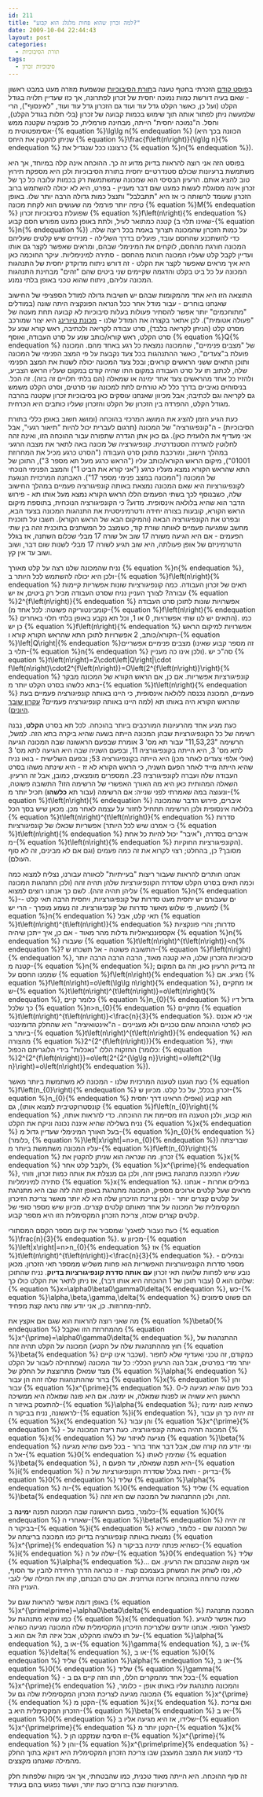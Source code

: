 ```yaml
---
id: 211
title: "למה זכרון שהוא פחות מלגלג הוא קבוע?"
date: 2009-10-04 22:44:43
layout: post
categories: 
  - תורת הסיבוכיות
tags: 
  - סיבוכיות זכרון
---
```

ב<a href="http://www.gadial.net/?p=204">פוסט קודם</a> הזכרתי בחטף טענה ב<a href="http://he.wikipedia.org/wiki/%D7%A1%D7%99%D7%91%D7%95%D7%9B%D7%99%D7%95%D7%AA">תורת הסיבוכיות</a> שנשמעת מוזרה מעט במבט ראשון - שאם בעיה דורשת כמות נמוכה יחסית של זכרון לפתרונה, אך כזו שעדיין תלויה בגודל הקלט (ועל כן, כאשר הקלט גדל עוד ועוד גם הזכרון גדל עוד ועוד, "לאינסוף"), הרי שלמעשה ניתן לפתור אותה תוך שימוש בכמות קבועה של זכרון (בלי תלות בגודל הקלט), וחסל. ה"נמוכה יחסית" הייתה, מבחינה פורמלית, כל פונקציה שקטנה ממש אסימפטוטית מ-{% equation %}\lg\lg n{% endequation %} (הכוונה בכך היא שניתן להקטין את היחס {% equation %}\frac{f\left(n\right)}{\lg\lg n}{% endequation %} כרצוננו ככל שנגדיל את {% equation %}n{% endequation %}).

בפוסט הזה אני רוצה להראות בדיוק מדוע זה כך. ההוכחה אינה קלה במיוחד, אך היא משתמשת ברעיונות שכולם סטנדרטיים יחסית בתורת הסיבוכיות ולכן היא מספקת תירוץ טוב להציג אותם. הרעיון הבסיסי הוא שמכונה שמשתמשת רק בכמות עלובה כל כך של זכרון אינה מסוגלת לעשות כמעט שום דבר מעניין - בפרט, היא לא יכולה להשתמש ברוב הזכרון שעומד לרשותה כי אז היא "תתבלבל" ותנצל כמות גדולה הרבה יותר שלו. באופן טיפה יותר פורמלי מה שעושים הוא לקחת מכונה {% equation %}M{% endequation %} שפועלת בסיבוכיות זכרון {% equation %}f\left(n\right){% endequation %} קטנה כמתואר לעיל, ולתת באופן כמעט מפורש חסם קבוע (שאינו תלוי ב-{% equation %}n{% endequation %}) על כמות הזכרון שהמכונה תצרוך באמת בכל ריצה שלה. כדי להשתכנע שהחסם עובד, פועלים בדרך השלילה - מניחים שיש קלטים שעליהם המכונה חורגת מהחסם, לוקחים את המינימלי שבהם, ומראים שאפשר לקצר גם אותו ועדיין לקבל קלט שעליו המכונה חורגת מהחסם - סתירה למינימליות. עיקר החוכמה כאן היא איך מראים שאפשר לקצר את הקלט - זה דורש ניתוח מדוקדק יחסית של התנהגות המכונה על כל ביט בקלט והדגמה שקיימים שני ביטים שהם "זהים" מבחינת התנהגות המכונה עליהם, ניתוח שהוא טכני באופן בלתי נמנע.

התוצאה הזו היא אחד מהמקומות שבהם יש חשיבות גדולה למודל הספציפי של החישוב שאנחנו בוחרים - עבור מודל אחר ככל הנראה הפונקציה היתה שונה (במודלים "מתוחכמים" יותר אפשר להסתיר פעולות בעלות סיבוכיות לא קבועה תחת מעטה של "פעולה אטומית"). לכן אתאר בקצרה את המודל שלנו - <a href="http://he.wikipedia.org/wiki/%D7%9E%D7%9B%D7%95%D7%A0%D7%AA_%D7%98%D7%99%D7%95%D7%A8%D7%99%D7%A0%D7%92">מכונת טיורינג</a> היא יצור שמורכב מסרט קלט (הניתן לקריאה בלבד), סרט עבודה לקריאה ולכתיבה, ראש קורא שנע על סרט הקלט, ראש קורא/כותב שנע על סרט העבודה, ואוסף {% equation %}Q{% endequation %} של "מצבים פנימיים", שהמכונה נמצאת כל רגע באחד מהם. המכונה פועלת ב"צעדים", כאשר ההתנהגות בכל צעד נקבעת על פי המצב הפנימי של המכונה ותוכן התאים ששני הראשים קוראים; ובכל צעד המכונה יכולה לשנות את המצב הפנימי שלה, לכתוב תו על סרט העבודה במקום התו שהיה קודם במקום שעליו הראש הצביע, ולהזיז כל אחד מהראשים צעד אחד ימינה או שמאלה (הם בלתי תלויים זה בזה). זה הכל. בניסוחים נאיביים בדרך כלל לא טורחים לתת למכונה שני סרטים, וסרט הקלט משמש גם לקריאה וגם לכתיבה; אבל מכיוון שאנחנו עוסקים כאן בסיבוכיות זכרון שקטנה בהרבה מגודל הקלט, ההפרדה בין הזכרון של הקלט והזכרון שעליו כותבים היא הכרחית.

כעת הגיע הזמן להציג את המושג המרכזי בהוכחה (ומושג חשוב באופן כללי בתורת הסיבוכיות) - ה"קונפיגורציה" של המכונה (תרגום לעברית יכול להיות "תיאור רגעי", אבל אני מעדיף את הלועזית כאן). גם כאן אתן הגדרה שתפורה עבור ההוכחה הזו, ואינה זהה לחלוטין להגדרה הסטנדרטית. קונפיגורציה של מכונה באה לתאר את מצבה הרגעי במהלך חישוב, ומורכבת מתוכן סרט העבודה ("הסרט כרגע מכיל את המחרוזת 01001"), מיקום הראש הקורא/כותב עליו ("הראש כרגע מעל תא מספר 3"), התוכן של התא שהראש הקורא נמצא מעליו כרגע ("אני קורא את הביט 1") והמצב הפנימי הנוכחי של המכונה ("המכונה במצב פנימי מספר 17"). האבחנה המרכזית הנוגעת לקונפיגורציות היא שאם המכונה נמצאת באותה קונפיגורציה פעמיים במהלך החישוב שלה, כשבנוסף לכך בשתי הפעמים הללו הראש הקורא נמצא מעל אותו תא - פירוש הדבר הוא שהיא בלולאה אינסופית. מדוע? כי הקונפיגורציה הנוכחית, בתוספת מיקום הראש הקורא, קובעות בצורה יחידה ודטרמיניסטית את התנהגות המכונה בצעד הבא, ובפרט את הקונפיגורציה הבאה (והמיקום הבא של הראש הקורא). חשבו על תוכנית מחשב שמגיעה פעמיים לאותה שורת קוד, כשמצב כל המשתנים בתוכנית זהה בין שתי הפעמים - אם היא הגיעה משורה 17 שוב אל שורה 17 מבלי שכלום השתנה, אז בגלל הדטרמיניזם של אופן פעולתה, היא שוב תגיע לשורה 17 מבלי לשנות שום דבר, ושוב ושוב עד אין קץ.

נניח שהמכונה שלנו רצה על קלט מאורך {% equation %}n{% endequation %}, ולכן היא יכולה להשתמש לכל היותר ב-{% equation %}f\left(n\right){% endequation %} תאים של זכרון העבודה. כמה קונפיגורציות שונות אפשריות קיימות עבורה? לצורך העניין נניח שסרט העבודה מכיל רק ביטים, אז יש {% equation %}2^{f\left(n\right)}{% endequation %} אפשרויות שונות לתוכן סרט העבודה (קומבינטוריקה פשוטה: לכל אחד מ-{% equation %}f\left(n\right){% endequation %} התאים יש לנו שתי אפשרויות, 0 או 1, וכל תא נקבע באופן בלתי תלוי באחרים). כמו כן יש {% equation %}f\left(n\right){% endequation %} אפשרויות למיקום הראש הקורא/כותב, 2 אפשרויות לתוכן התא שהראש הקורא קורא ו-{% equation %}\left|Q\right|{% endequation %}מצבים פנימיים אפשריים (זה מספר קבוע שאינו תלוי ב-{% equation %}n{% endequation %} ולכן אינו כה מעניין). סה"כ יש {% equation %}t\left(n\right)=2\cdot\left|Q\right|\cdot f\left(n\right)\cdot2^{f\left(n\right)}=O\left(2^{f\left(n\right)}\right){% endequation %} קונפיגורציות אפשריות. אם כן, אם הראש הקורא של המכונה מבקר בתא כלשהו בסרט הקלט יותר מ-{% equation %}t\left(n\right){% endequation %} פעמיים, המכונה נכנסה ללולאה אינסופית, כי היינו באותה קונפיגורציה פעמיים בעת שהראש הקורא היה באותו תא (למה היינו באותה קונפיגורציה פעמיים? <a href="http://he.wikipedia.org/wiki/%D7%A2%D7%A7%D7%A8%D7%95%D7%9F_%D7%A9%D7%95%D7%91%D7%9A_%D7%94%D7%99%D7%95%D7%A0%D7%99%D7%9D">עקרון שובך היונים</a>).

כעת מגיע אחד מהרעיונות המורכבים ביותר בהוכחה. לכל תא בסרט <strong>הקלט</strong>, נבנה רשימה של כל הקונפיגורציות שבהן המכונה הייתה בשעה שהיא ביקרה בתא הזה. למשל, הרשימה "11,53,23" עבור תא מס' 3 אומרת שבפעם הראשונה שבה המכונה הגיעה לתא מס' 3, היא הייתה בקונפיגורציה 11, ובפעם השניה שבה היא הגיעה לתא מס' 3 (אולי אלפי צעדים לאחר מכן) היא הייתה בקונפיגורציה 53; ובפעם השלישית - בואו נניח שהיא הייתה מייד לאחר הפעם השניה, כי הראש הקורא לא זז - היא שינתה משהו בסרט העבודה שלה ועברה לקונפיגורציה 23. המספרים מומצאים, כמובן, אבל זה הרעיון. השאלה המהותית כאן היא מה האורך האפשרי של הרשימה הזו? התשובה פשוטה, ונעוצה במה שאמרתי לפני שנייה: אם הרשימה (עבור תא <strong>כלשהו</strong>) תכיל יותר מ-{% equation %}t\left(n\right){% endequation %} איברים, פירוש הדבר שהמכונה בלולאה אינסופית ולכן הרשימה תתחיל לחזור על עצמה לאחר מכן. מכאן שיש בסך הכל {% equation %}t\left(n\right)^{t\left(n\right)}{% endequation %} סדרות אפשריות שכאלו של קונפיגורציות (כי אמרנו שיש לכל היותר {% equation %}t\left(n\right){% endequation %} איברים בסדרה, ו"איבר" יכול להיות כל אחת מ-{% equation %}t\left(n\right){% endequation %} הקונפיגורציות החוקיות). מסובך? כן, בהחלט; רצוי לקרוא את זה כמה פעמים (וגם אם לא מבינים, זה לא סוף העולם).

אנחנו חותרים להראות שעבור ריצות "בעייתיות" לכאורה עבורנו, נצליח למצוא כמה וכמה תאים בסרט הקלט שסדרת הקונפיגורציות שלהן תהיה זהה (ולכן התנהגות המכונה עליהן תהיה זהה). לשם כך אנחנו רוצים למצוא {% equation %}n{% endequation %}-ים שעבורם יש יחסית מעט סדרות של קונפיגורציות, ויחסית הרבה תאי קלט - למעשה, פי שלוש מאשר סדרות של קונפיגורציות. זה נשמע מופרך - הרי יש {% equation %}n{% endequation %} תאי קלט, אבל {% equation %}t\left(n\right)^{t\left(n\right)}{% endequation %} סדרות; והרי פונקציות אקספוננציאליות גדלות מהר מאוד - אם כן, איך ייתכן שיהיה {% equation %}n{% endequation %} שעבורו {% equation %}t\left(n\right)^{t\left(n\right)}&lt;n{% endequation %}? התשובה פשוטה - אל תשכחו ש-{% equation %}f\left(n\right){% endequation %}, סיבוכיות הזכרון שלנו, היא קטנה מאוד, הרבה הרבה הרבה יותר קטנה מ-{% equation %}n{% endequation %}; זה בדיוק הרעיון כאן, וזה גם המקום שממנו החסם על {% equation %}f\left(n\right){% endequation %} מגיע. אם {% equation %}f\left(n\right)=o\left(\lg\lg n\right){% endequation %}, אז מתקיים ש-{% equation %}t\left(n\right)^{t\left(n\right)}=o\left(n\right){% endequation %}, כלומר קיים {% equation %}n_{0}{% endequation %} גדול דיו כך שלכל {% equation %}n&gt;n_{0}{% endequation %} מתקיים {% equation %}t\left(n\right)^{t\left(n\right)}&lt;\frac{n}{3}{% endequation %}. אני לא אכנס כאן לפרטי ההוכחה שהם טכניים ולא מעניינים - ה"אינטואיציה" היא שהחלק הדומיננטי ביותר ב-{% equation %}t\left(n\right)^{t\left(n\right)}{% endequation %} הוא מהצורה {% equation %}2^{2^{f\left(n\right)}}{% endequation %}, ושתי החזקות הללו "נאכלות" בידי הלוגריתם הכפול (כלומר: {% equation %}2^{2^{f\left(n\right)}}=o\left(2^{2^{\lg\lg n}}\right)=o\left(2^{\lg n}\right)=o\left(n\right){% endequation %}).

כעת הגענו לטענה המרכזית שלנו - המכונה לא משתמשת ביותר מאשר {% equation %}f\left(n_{0}\right){% endequation %} זכרון בכלל, על כל קלט. מכיוון ש-{% equation %}n_{0}{% endequation %} הוא קבוע (ואפילו הראינו דרך יחסית קונסטרוקטיבית למצוא אותו), גם {% equation %}f\left(n_{0}\right){% endequation %} הוא קבוע, ולכן הטענה הזו מסיימת את ההוכחה. כדי להראות אותה, נניח בשלילה שהיא איננה נכונה וניקח את הקלט {% equation %}x{% endequation %} בעל האורך המינימלי שעדיין גדול מ-{% equation %}n_{0}{% endequation %} (כלומר, {% equation %}\left|x\right|=n&gt;n_{0}{% endequation %}) שבריצתה עליו המכונה משתמשת ביותר מ-{% equation %}f\left(n_{0}\right){% endequation %} זכרון. מה שנראה הוא שניתן להקטין את {% equation %}x{% endequation %} ולקבל קלט אחר, {% equation %}x^{\prime}{% endequation %}, שעליו המכונה מתנהגת באופן זהה, ולכן גם מנצלת את אותה כמות זכרון, וזוהי סתירה למינימליות {% equation %}x{% endequation %}. במילים אחרות - אנחנו מראים שעל קלטים ארוכים מספיק, המכונה מתנהגת באופן זהה לזה שבו היא מתנהגת על קלטים קצרים יותר - ולכן צריכת הזיכרון שלה היא לא יותר מאשר צריכת הזיכרון המקסימלית של המכונה על אחד מאותם קלטים קצרים. מכיוון שיש מספר סופי של קלטים קצרים שכזה, צריכת הזכרון המקסימלית הזו היא מספר קבוע.

כעת נעבור לפאנץ' שמסביר את קיום מספר הקסם המסתורי {% equation %}\frac{n}{3}{% endequation %}. מכיוון ש-{% equation %}\left|x\right|=n&gt;n_{0}{% endequation %} אז {% equation %}t\left(n\right)^{t\left(n\right)}&lt;\frac{n}{3}{% endequation %}. ובמילים - מספר סדרות הקונפיגורציות האפשריות הוא פחות משליש ממספר תאי הזכרון. מכאן נובע שיש לפחות שלושה תאי זכרון <strong>עם אותה סדרת קונפיגורציות בדיוק</strong>. נניח שהתוכן שלהם הוא 0 (עבור תוכן של 1 ההוכחה היא אותו דבר), אז ניתן לתאר את הקלט כולו כך: {% equation %}x=\alpha0\beta0\gamma0\delta{% endequation %}, כש-{% equation %}\alpha,\beta,\gamma,\delta{% endequation %} הם פשוט סימונים לתת-מחרוזות. כן, אני יודע שזה נראה קצת מפחיד.

מה שאני רוצה להראות הוא שגם אם אקצץ את {% equation %}\beta0{% endequation %} מהמחרוזת הזו ואקבל {% equation %}x^{\prime}=\alpha0\gamma0\delta{% endequation %}, ההתנהגות של המכונה על הקלט תהיה זהה (חוץ מההתנהגות שלה על הקטע {% equation %}\beta{% endequation %} שכבר אינו קיים). כמקודם, זה טכני ואעדיף שלא לחפור יותר מדי בפרטים, אבל הנה הרעיון הכללי: כל עוד המכונה (שמתחילה לעבור על הקלט מצד שמאל) מתרוצצת על החלק של {% equation %}\alpha{% endequation %} ברור שההתנהגות שלה זהה הן עבור {% equation %}x{% endequation %} והן עבור {% equation %}x^{\prime}{% endequation %}. בכל פעם שהיא מגיעה ל-0 הראשון היא עשויה או לפנות שמאלה, או ימינה. אם היא פונה שמאלה היא ממשיכה להתעסק באיזור ה-{% equation %}\alpha{% endequation %}; כשהיא פונה ימינה לראשונה, נניח בביקור ה-{% equation %}i{% endequation %}, זה יהיה כך הן עבור {% equation %}x{% endequation %} והן עבור {% equation %}x^{\prime}{% endequation %} - המכונה תהיה באותה קונפיגורציה. כעת ריצת המכונה על {% equation %}x{% endequation %} מגיעה לאיזור של {% equation %}\beta{% endequation %} ומי יודע מה קורה שם, אבל דבר אחד ברור - בכל פעם שהיא מגיעה אל ה-{% equation %}0{% endequation %} שמימין לאותו {% equation %}\beta{% endequation %}, היא תפנה שמאלה, עד הפעם ה-{% equation %}i{% endequation %} בדיוק - וזאת בגלל שסדרת הקונפיגורציות של ה-{% equation %}0{% endequation %} שליד {% equation %}\alpha{% endequation %} וה-{% equation %}0{% endequation %} שליד {% equation %}\beta{% endequation %} זהה, ולכן ההתנהגות של המכונה שם היא זהה.

כלומר, בפעם הראשונה שבה המכונה תפנה <strong>ימינה</strong> ב-{% equation %}0{% endequation %} שאחרי ה-{% equation %}\beta{% endequation %} זה יהיה בביקור ה-{% equation %}i{% endequation %} של המכונה שם - כלומר, כשהיא נמצאת באותה קונפיגורציה בדיוק כמו המכונה בריצתה על {% equation %}x^{\prime}{% endequation %} כשהיא פנתה ימינה בביקור ה-{% equation %}i{% endequation %} שלה על ה-{% equation %}0{% endequation %} שליד {% equation %}\alpha{% endequation %}... אני מקווה שהבנתם את הרעיון. אם לא, נסו לשחק את המשחק בעצמכם קצת - זו כנראה הדרך היחידה להבין עד הסוף, שאינה טרוחה בהוכחה ארוכה וטרחנית. אם טרם הבנתם, קחו את המילה שלי לגבי העניין הזה.

באופן דומה אפשר להראות שגם על {% equation %}x^{\prime\prime}=\alpha0\beta0\delta{% endequation %} המכונה מתנהגת כמו שהיא מתנהגת על {% equation %}x{% endequation %}. כעת אפשר להגיע לפאנץ' הסופי. אנחנו יודעים שלצריכת הזיכרון המקסימלית שלה המכונה מגיעה כשהיא על תו כלשהו מהקלט, אבל איזה תו? אם הוא ב-{% equation %}\alpha{% endequation %}, או ב-{% equation %}\gamma{% endequation %}, או ב-{% equation %}\delta{% endequation %}, או ב-{% equation %}0{% endequation %} שליד {% equation %}\alpha{% endequation %}, או ב-{% equation %}0{% endequation %} שליד {% equation %}\gamma{% endequation %} - בכל אחד מהמקרים הללו, התו הזה קיים גם ב-{% equation %}x^{\prime}{% endequation %} והמכונה מתנהגת עליו באותו אופן - כלומר, המכונה מגיעה לצריכת הזכרון המקסימלית שלה גם על {% equation %}x^{\prime}{% endequation %} הקטן מ-{% equation %}x{% endequation %}. ואם צריכת הזכרון המקסימלית היא ב-{% equation %}\beta{% endequation %} או ב-{% equation %}0{% endequation %} שלידו, אז היא מגיעה אליו ב-{% equation %}x^{\prime\prime}{% endequation %} הקטן יותר מ-{% equation %}x{% endequation %}. זו הסיבה שנזקקנו הן ל-{% equation %}x^{\prime}{% endequation %} והן ל-{% equation %}x^{\prime\prime}{% endequation %} - כדי למנוע את המצב המעצבן שבו צריכת הזכרון המקסימלית היא דווקא בתוך החלק מהמילה שאנחנו מקצצים.

זה סוף ההוכחה. היא הייתה מאוד טכנית, כמו שהבטחתי, אך אני מקווה שלפחות חלק מהרעיונות שבה ברורים כעת יותר, ושעוד נפגוש בהם בעתיד.
